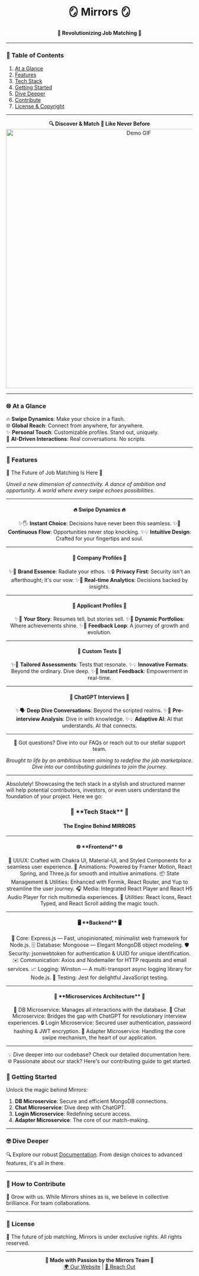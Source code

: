 <p align="center">
  <h1 align="center">🪞 Mirrors 🪞</h1>
  <h4 align="center">🚀 Revolutionizing Job Matching 🚀</h4>
</p>

---

### 🌟 Table of Contents
1. [At a Glance](#-at-a-glance)
2. [Features](#-features)
3. [Tech Stack](#-tech-stack)
4. [Getting Started](#-getting-started)
5. [Dive Deeper](#-dive-deeper)
6. [Contribute](#-how-to-contribute)
7. [License & Copyright](#-license)

---

<p align="center">
  <strong>🔍 Discover & Match 🤝 Like Never Before</strong>
  <img src="DEMO_GIF_LINK_HERE" alt="Demo GIF" width="700"/>
</p>

---

### 🌐 At a Glance

🔥 **Swipe Dynamics**: Make your choice in a flash.  
🌐 **Global Reach**: Connect from anywhere, for anywhere.  
✨ **Personal Touch**: Customizable profiles. Stand out, uniquely.  
🤖 **AI-Driven Interactions**: Real conversations. No scripts.  

---

### 🎁 Features

🚀 The Future of Job Matching Is Here 🚀

<i>Unveil a new dimension of connectivity. A dance of ambition and opportunity. A world where every swipe echoes possibilities.</i>

</div>
<hr/>
<h4 align="center">🔥 Swipe Dynamics 🔥</h4>
<div align="center">
✨🖐️ <b>Instant Choice</b>: Decisions have never been this seamless.
✨🔄 <b>Continuous Flow</b>: Opportunities never stop knocking.
✨💡 <b>Intuitive Design</b>: Crafted for your fingertips and soul.

</div>
<hr/>
<h4 align="center">💼 Company Profiles 💼</h4>
<div align="center">
✨🎨 <b>Brand Essence</b>: Radiate your ethos.
✨🔒 <b>Privacy First</b>: Security isn't an afterthought; it's our vow.
✨🚀 <b>Real-time Analytics</b>: Decisions backed by insights.

</div>
<hr/>
<h4 align="center">👤 Applicant Profiles 👤</h4>
<div align="center">
✨📖 <b>Your Story</b>: Resumes tell, but stories sell.
✨📸 <b>Dynamic Portfolios</b>: Where achievements shine.
✨💬 <b>Feedback Loop</b>: A journey of growth and evolution.

</div>
<hr/>
<h4 align="center">🧪 Custom Tests 🧪</h4>
<div align="center">
✨📝 <b>Tailored Assessments</b>: Tests that resonate.
✨💡 <b>Innovative Formats</b>: Beyond the ordinary. Dive deep.
✨🚀 <b>Instant Feedback</b>: Empowerment in real-time.

</div>
<hr/>
<h4 align="center">🤖 ChatGPT Interviews 🤖</h4>
<div align="center">
✨🗣️ <b>Deep Dive Conversations</b>: Beyond the scripted realms.
✨💼 <b>Pre-interview Analysis</b>: Dive in with knowledge.
✨💡 <b>Adaptive AI</b>: AI that understands. AI that connects.

</div>
<hr/>
<div align="center">
💬 Got questions? Dive into our FAQs or reach out to our stellar support team.

<i>Brought to life by an ambitious team aiming to redefine the job marketplace. Dive into our contributing guidelines to join the journey.</i>

</div>

---

Absolutely! Showcasing the tech stack in a stylish and structured manner will help potential contributors, investors, or even users understand the foundation of your project. Here we go:

<h3 align="center"> 🚀 **Tech Stack** 🚀 </h3>
<h4 align="center">The Engine Behind MIRRORS</h4>
<hr/>
<h4 align="center">🌐 **Frontend** 🌐</h4>
<div align="center">
🎨 UI/UX: Crafted with Chakra UI, Material-UI, and Styled Components for a seamless user experience.
🌊 Animations: Powered by Framer Motion, React Spring, and Three.js for smooth and intuitive animations.
📦 State Management & Utilities: Enhanced with Formik, React Router, and Yup to streamline the user journey.
🎧 Media: Integrated React Player and React H5 Audio Player for rich multimedia experiences.
🌟 Utilities: React Icons, React Typed, and React Scroll adding the magic touch.

</div>
<hr/>
<h4 align="center">🖥️ **Backend** 🖥️</h4>
<div align="center">
🚀 Core: Express.js — Fast, unopinionated, minimalist web framework for Node.js.
🗄️ Database: Mongoose — Elegant MongoDB object modeling.
🛡️ Security: jsonwebtoken for authentication & UUID for unique identification.
✉️ Communication: Axios and Nodemailer for HTTP requests and email services.
📈 Logging: Winston — A multi-transport async logging library for Node.js.
🧪 Testing: Jest for delightful JavaScript testing.

</div>
<hr/>
<h4 align="center">🧬 **Microservices Architecture** 🧬</h4>
<div align="center">
🔐 DB Microservice: Manages all interactions with the database.
🤖 Chat Microservice: Bridges the gap with ChatGPT for revolutionary interview experiences.
🔒 Login Microservice: Secured user authentication, password hashing & JWT encryption.
🔀 Adapter Microservice: Handling the core swipe mechanism, the heart of our application.

</div>
<hr/>
<div align="center">
💡 Dive deeper into our codebase? Check our detailed documentation here.
🌐 Passionate about our stack? Here's our contributing guide to get started.

</div>

### 🚀 Getting Started

Unlock the magic behind Mirrors:

1. **DB Microservice**: Secure and efficient MongoDB connections.
2. **Chat Microservice**: Dive deep with ChatGPT.
3. **Login Microservice**: Redefining secure access.
4. **Adapter Microservice**: The core of our match-making.

---

### 🤓 Dive Deeper

🔍 Explore our robust [Documentation](DOCUMENTATION_LINK_HERE). From design choices to advanced features, it's all in there.

---

### 🤔 How to Contribute

🌱 Grow with us. While Mirrors shines as is, we believe in collective brilliance. For team collaborations.

---

### 📜 License

👑 The future of job matching, Mirrors is under exclusive rights. All rights reserved.

---

<p align="center">
  <strong>🌟 Made with Passion by the Mirrors Team 🌟</strong><br>
  <a href="YOUR_WEBSITE_LINK_HERE">🌍 Our Website</a> | 
  <a href="SUPPORT_EMAIL_LINK_HERE">📧 Reach Out</a>
</p>
